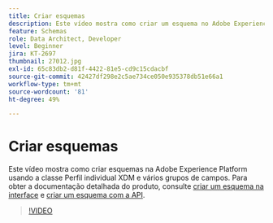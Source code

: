 ```yaml
---
title: Criar esquemas
description: Este vídeo mostra como criar um esquema no Adobe Experience Platform usando a classe Perfil individual XDM e vários grupos de campos.
feature: Schemas
role: Data Architect, Developer
level: Beginner
jira: KT-2697
thumbnail: 27012.jpg
exl-id: 65c83db2-d81f-4422-81e5-cd9c15cdacbf
source-git-commit: 42427df298e2c5ae734ce050e935378db51e66a1
workflow-type: tm+mt
source-wordcount: '81'
ht-degree: 49%

---
```


# Criar esquemas

Este vídeo mostra como criar esquemas na Adobe Experience Platform usando a classe Perfil individual XDM e vários grupos de campos. Para obter a documentação detalhada do produto, consulte [criar um esquema na interface](https://experienceleague.adobe.com/docs/experience-platform/xdm/tutorials/create-schema-ui.html?lang=pt-BR) e [criar um esquema com a API](https://experienceleague.adobe.com/docs/experience-platform/xdm/tutorials/create-schema-api.html?lang=pt-BR).

>[!VIDEO](https://video.tv.adobe.com/v/27012?quality=12&learn=on)